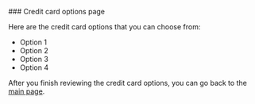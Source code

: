 <head>
  <!-- Google tag (gtag.js) -->
<script async src="https://www.googletagmanager.com/gtag/js?id=G-EVSWZ2VE8Q"></script>
<script>
  window.dataLayer = window.dataLayer || [];
  function gtag(){dataLayer.push(arguments);}
  gtag('js', new Date());

  gtag('config', 'G-EVSWZ2VE8Q');
</script>
  
<script async src="https://api.beta.glia.com/salemove_integration.js"></script>
</head>
### Credit card options page

Here are the credit card options that you can choose from:
- Option 1
- Option 2
- Option 3
- Option 4

After you finish reviewing the credit card options, you can go back to the [main page](index.md).
